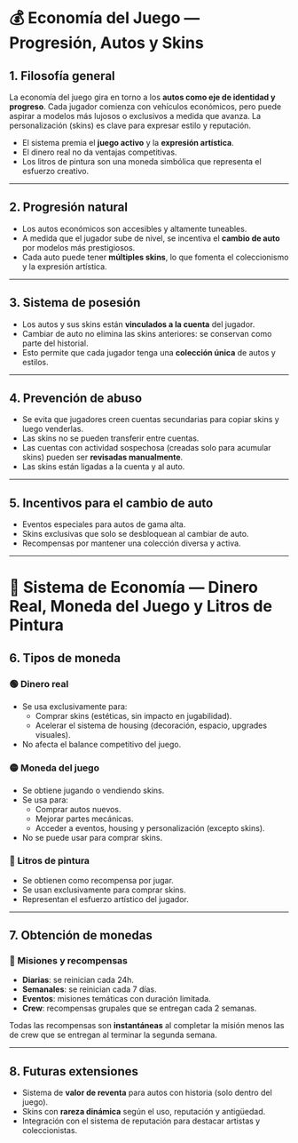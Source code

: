 # 💰 Economía del Juego — Progresión, Autos y Skins

## 1. Filosofía general

La economía del juego gira en torno a los **autos como eje de identidad y progreso**. Cada jugador comienza con vehículos económicos, pero puede aspirar a modelos más lujosos o exclusivos a medida que avanza. La personalización (skins) es clave para expresar estilo y reputación.
- El sistema premia el **juego activo** y la **expresión artística**.
- El dinero real no da ventajas competitivas.
- Los litros de pintura son una moneda simbólica que representa el esfuerzo creativo.

---

## 2. Progresión natural

- Los autos económicos son accesibles y altamente tuneables.
- A medida que el jugador sube de nivel, se incentiva el **cambio de auto** por modelos más prestigiosos.
- Cada auto puede tener **múltiples skins**, lo que fomenta el coleccionismo y la expresión artística.

---

## 3. Sistema de posesión

- Los autos y sus skins están **vinculados a la cuenta** del jugador.
- Cambiar de auto no elimina las skins anteriores: se conservan como parte del historial.
- Esto permite que cada jugador tenga una **colección única** de autos y estilos.

---

## 4. Prevención de abuso

- Se evita que jugadores creen cuentas secundarias para copiar skins y luego venderlas.
- Las skins no se pueden transferir entre cuentas.
- Las cuentas con actividad sospechosa (creadas solo para acumular skins) pueden ser **revisadas manualmente**.
- Las skins están ligadas a la cuenta y al auto.

---

## 5. Incentivos para el cambio de auto

- Eventos especiales para autos de gama alta.
- Skins exclusivas que solo se desbloquean al cambiar de auto.
- Recompensas por mantener una colección diversa y activa.

---

# 💸 Sistema de Economía — Dinero Real, Moneda del Juego y Litros de Pintura

## 6. Tipos de moneda

### 🟢 Dinero real
- Se usa exclusivamente para:
  - Comprar skins (estéticas, sin impacto en jugabilidad).
  - Acelerar el sistema de housing (decoración, espacio, upgrades visuales).
- No afecta el balance competitivo del juego.

### 🟡 Moneda del juego
- Se obtiene jugando o vendiendo skins.
- Se usa para:
  - Comprar autos nuevos.
  - Mejorar partes mecánicas.
  - Acceder a eventos, housing y personalización (excepto skins).
- No se puede usar para comprar skins.

### 🔴 Litros de pintura
- Se obtienen como recompensa por jugar.
- Se usan exclusivamente para comprar skins.
- Representan el esfuerzo artístico del jugador.

---

## 7. Obtención de monedas

### 📆 Misiones y recompensas

- **Diarias**: se reinician cada 24h.
- **Semanales**: se reinician cada 7 días.
- **Eventos**: misiones temáticas con duración limitada.
- **Crew**: recompensas grupales que se entregan cada 2 semanas.

Todas las recompensas son **instantáneas** al completar la misión menos las de crew que se entregan al terminar la segunda semana.

---

## 8. Futuras extensiones

- Sistema de **valor de reventa** para autos con historia (solo dentro del juego).
- Skins con **rareza dinámica** según el uso, reputación y antigüedad.
- Integración con el sistema de reputación para destacar artistas y coleccionistas.
